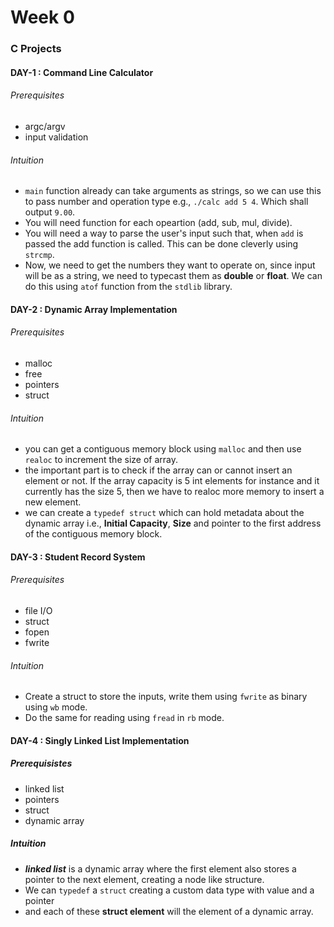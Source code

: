 # Week 0 
### C Projects
#### DAY-1 : Command Line Calculator 
###### Prerequisites
- argc/argv
- input validation 
###### Intuition
- `main` function already can take arguments as strings, so we can use this to pass number and operation type e.g., `./calc add 5 4`. Which shall output `9.00`. 
- You will need function for each opeartion (add, sub, mul, divide). 
- You will need a way to parse the user's input such that, when `add` is passed the add function is called. This can be done cleverly using `strcmp`. 
- Now, we need to get the numbers they want to operate on, since input will be as a string, we need to typecast them as **double** or **float**. We can do this using `atof` function from the `stdlib` library.

#### DAY-2 : Dynamic Array Implementation 
###### Prerequisites
- malloc
- free
- pointers
- struct 
###### Intuition 
- you can get a contiguous memory block using `malloc` and then use `realoc` to increment the size of array.
- the important part is to check if the array can or cannot insert an element or not. If the array capacity is 5 int elements for instance and it currently has the size 5, then we have to realoc more memory to insert a new element. 
- we can create a `typedef struct` which can hold metadata about the dynamic array i.e., **Initial Capacity**, **Size** and pointer to the first address of the contiguous memory block.

#### DAY-3 : Student Record System
###### Prerequisites
- file I/O
- struct 
- fopen 
- fwrite
###### Intuition
- Create a struct to store the inputs, write them using `fwrite` as binary using `wb` mode.
- Do the same for reading using `fread` in `rb` mode.  

#### DAY-4 : Singly Linked List Implementation 
##### Prerequisistes
- linked list 
- pointers 
- struct 
- dynamic array 

##### Intuition 
- ***linked list*** is a dynamic array where the first element also stores a pointer to the next element, creating a node like structure. 
- We can `typedef` a `struct` creating a custom data type with value and a pointer
- and each of these **struct element** will the element of a dynamic array.
